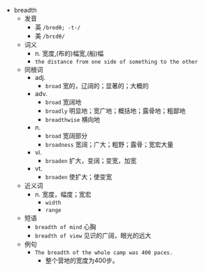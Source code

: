 - breadth
  - 发音
    - 英 `/bredθ; -t-/`
    - 美 `/brɛdθ/`
  - 词义
    - n. 宽度,(布的)幅宽,(船)幅
    - `the distance from one side of something to the other`
  - 同根词
    - adj.
      - `broad` 宽的，辽阔的；显著的；大概的
    - adv.
      - `broad` 宽阔地
      - `broadly` 明显地；宽广地；概括地；露骨地；粗鄙地
      - `breadthwise` 横向地
    - n.
      - `broad` 宽阔部分
      - `broadness` 宽阔；广大；粗野；露骨；宽宏大量
    - vi.
      - `broaden` 扩大，变阔；变宽，加宽
    - vt.
      - `broaden` 使扩大；使变宽
  - 近义词
    - n. 宽度，幅度；宽宏
      - `width`
      - `range`
  - 短语
    - `breadth of mind` 心胸 
    - `breadth of view` 见识的广阔，眼光的远大 
  - 例句
    - `The breadth of the whole camp was 400 paces.`
      - 整个营地的宽度为400步。

